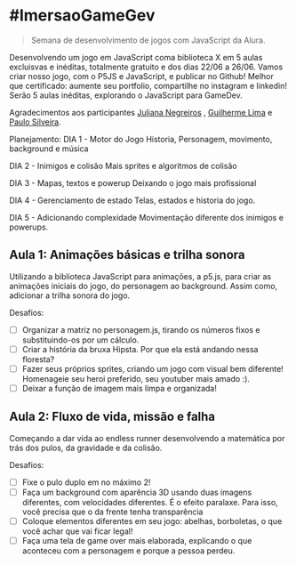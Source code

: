 # #ImersaoGameGev
 > Semana de desenvolvimento de jogos com JavaScript da Alura.

Desenvolvendo um jogo em JavaScript coma biblioteca X em 5 aulas excluisvas e inéditas, totalmente gratuito e dos dias 22/06 a 26/06.
Vamos criar nosso jogo, com o P5JS e JavaScript, e publicar no Github! Melhor que certificado: aumente seu portfolio, compartilhe no instagram e linkedin! Serão 5 aulas inéditas, explorando o JavaScript para GameDev.

Agradecimentos aos participantes
[Juliana Negreiros](https://twitter.com/juunegreiros)
, [Guilherme Lima](https://twitter.com/guilhermebzlima) e [Paulo Silveira](https://twitter.com/paulo_caelum).

Planejamento: 
DIA 1 - Motor do Jogo
Historia, Personagem, movimento, background e música

DIA 2 - Inimigos e colisão
Mais sprites e algoritmos de colisão

DIA 3 - Mapas, textos e powerup
Deixando o jogo mais profissional

DIA 4 - Gerenciamento de estado
Telas, estados e historia do jogo.

DIA 5 - Adicionando complexidade
Movimentação diferente dos inimigos e powerups.

## Aula 1: Animações básicas e trilha sonora
Utilizando a biblioteca JavaScript para animações, a p5.js, para criar as animações iniciais do jogo, do personagem ao background. Assim como, adicionar a trilha sonora do jogo.

Desafios:
- [ ] Organizar a matriz no personagem.js, tirando os números fixos e substituindo-os por um cálculo.
- [ ] Criar a história da bruxa Hipsta. Por que ela está andando nessa floresta?
- [ ] Fazer seus próprios sprites, criando um jogo com visual bem diferente! Homenageie seu heroi preferido, seu youtuber mais amado :).
- [ ] Deixar a função de imagem mais limpa e organizada!

## Aula 2: Fluxo de vida, missão e falha
Começando a dar vida ao endless runner desenvolvendo a matemática por trás dos pulos, da gravidade e da colisão.

Desafios:
- [ ] Fixe o pulo duplo em no máximo 2!
- [ ] Faça um background com aparência 3D usando duas imagens diferentes, com velocidades diferentes. É o efeito paralaxe. Para isso, você precisa que o da frente tenha transparência
- [ ] Coloque elementos diferentes em seu jogo: abelhas, borboletas, o que você achar que vai ficar legal!
- [ ] Faça uma tela de game over mais elaborada, explicando o que aconteceu com a personagem e porque a pessoa perdeu.